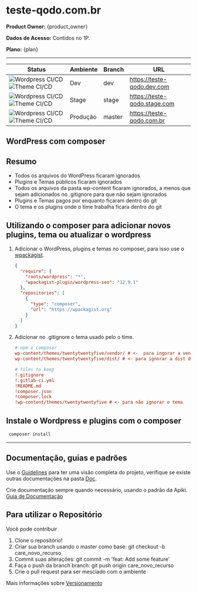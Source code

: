 # teste-qodo.com.br

**Product Owner:** {product_owner}

**Dados de Acesso:** Contidos no 1P.

**Plano:** {plan}

----
| Status | Ambiente | Branch | URL |
|-|-|-|-|
| ![ Wordpress CI/CD ](https://github.com/chrisplusr/teste-qodo.com.br/actions/workflows/ci-cd-wordpress.yml/badge.svg?branch=dev) ![ Theme CI/CD ](https://github.com/chrisplusr/teste-qodo.com.br/actions/workflows/ci-cd-theme.yml/badge.svg?branch=dev) | Dev | dev | <https://teste-qodo.dev.com> |
| ![ Wordpress CI/CD ](https://github.com/chrisplusr/teste-qodo.com.br/actions/workflows/ci-cd-wordpress.yml/badge.svg?branch=stage) ![ Theme CI/CD ](https://github.com/chrisplusr/teste-qodo.com.br/actions/workflows/ci-cd-theme.yml/badge.svg?branch=stage) | Stage | stage | <https://teste-qodo.stage.com> |
| ![ Wordpress CI/CD ](https://github.com/chrisplusr/teste-qodo.com.br/actions/workflows/ci-cd-wordpress.yml/badge.svg?branch=master) ![ Theme CI/CD ](https://github.com/chrisplusr/teste-qodo.com.br/actions/workflows/ci-cd-theme.yml/badge.svg?branch=master) | Produção | master | <https://teste-qodo.com.br> |


## WordPress com composer

## Resumo

- Todos os arquivos do WordPress ficaram ignorados
- Plugins e Temas públicos ficaram ignorados
- Todos os arquivos da pasta wp-content ficaram ignorados, a menos que sejam adicionados no .gitignore para que não sejam ignorados
- Plugins e Temas pagos por enquanto ficaram dentro do git
- O tema e os plugins onde o time trabalha ficara dentro do git

## Utilizando o composer para adicionar novos plugins, tema ou atualizar o wordpress

1. Adicionar o WordPress, plugins e temas no composer, para isso use o [wpackagist](https://wpackagist.org/).

    ```json
    {
      "require": {
        "roots/wordpress": "*",
        "wpackagist-plugin/wordpress-seo": "12.9.1"
      },
      "repositories": [
        {
          "type": "composer",
          "url": "https://wpackagist.org"
        }
      ]
    }
    ```

2. Adicionar no .gitignore o tema usado pelo o time.

    ```ini
    # npm e composer
    wp-content/themes/twentytwentyfive/vendor/ # <-  para ingorar a vendor do tema
    wp-content/themes/twentytwentyfive/dist/ # <- para ignorar a dist do tema
    
    # files to keep
    !.gitignore
    !.gitlab-ci.yml
    !README.md
    !composer.json
    !composer.lock
    !wp-content/themes/twentytwentyfive # <- para não ignorar o tema
    ```

## Instale o Wordpress e plugins com o composer

```bash
 composer install
```

----

## Documentação, guias e padrões

Use o [Guidelines](docs/guidelines.md) para ter uma visão completa do projeto, verifique se existe outras documentações
na pasta [Doc](docs/).

Crie documentação sempre quando necessário, usando o padrão da Apiki.
[Guia de Documentação](https://app.clickup.com/3015612/v/dc/2w0xw-38671/2w0xw-23731)

## Para utilizar o Repositório

Você pode contribuir

1. Clone o repositório!
2. Criar sua branch usando o master como base: git checkout -b care_novo_recurso
3. Commit suas alterações: git commit -m 'feat: Add some feature'
4. Faça o push da branch branch: git push origin care_novo_recurso
5. Crie o pull request para ser mesclado com o ambiente

Mais informações sobre [Versionamento](https://app.clickup.com/3015612/v/dc/2w0xw-38671/2w0xw-22411)

